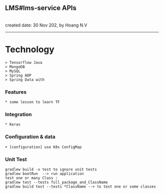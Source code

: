 <h2>LMS#lms-service APIs</h2>
<br>created date: 30 Nov 202, by Hoang N.V

********************************************************************************************************* 
# Technology
	> Tensorflow Java 
	> MongoDB
	> MySQL
	> Spring AOP
	> Spring Data with	

### Features
	* some lesson to learn TF

### Integration
	* Keras


### Configuration & data
	+ [configuration] use K8s ConfigMap

### Unit Test
	gradlew build -x test to ignore unit tests
	gradlew bootRun  --> run application
	test one or many Class :   
	gradlew test --tests full_package_and_ClassName
	gradlew build test --tests *ClassName --> to test one or some classes